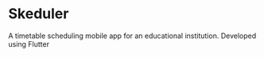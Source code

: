 # Skeduler
A timetable scheduling mobile app for an educational institution.
Developed using Flutter
